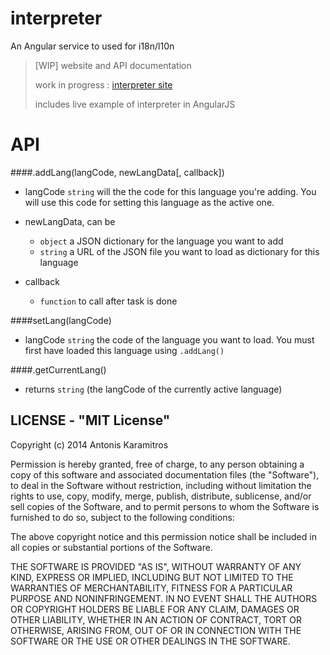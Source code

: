 interpreter
===========

An Angular service to used for i18n/l10n

> [WIP] website and API documentation
>
> work in progress : [interpreter site](http://antouank.github.io/interpreter/)
>
> includes live example of interpreter in AngularJS


API
===

####.addLang(langCode, newLangData[, callback])

* langCode `string` will the the code for this language you're adding.
You will use this code for setting this language as the active one.

* newLangData,
can be
   - `object` a JSON dictionary for the language you want to add
   - `string` a URL of the JSON file you want to load as dictionary for this language

* callback
  - `function` to call after task is done

####setLang(langCode)

* langCode `string` the code of the language you want to load. You must first have loaded this language using `.addLang()`

####.getCurrentLang()

* returns `string`
(the langCode of the currently active language)


## LICENSE - "MIT License"

Copyright (c) 2014 Antonis Karamitros

Permission is hereby granted, free of charge, to any person obtaining a copy
of this software and associated documentation files (the "Software"), to deal
in the Software without restriction, including without limitation the rights
to use, copy, modify, merge, publish, distribute, sublicense, and/or sell
copies of the Software, and to permit persons to whom the Software is
furnished to do so, subject to the following conditions:

The above copyright notice and this permission notice shall be included in
all copies or substantial portions of the Software.

THE SOFTWARE IS PROVIDED "AS IS", WITHOUT WARRANTY OF ANY KIND, EXPRESS OR
IMPLIED, INCLUDING BUT NOT LIMITED TO THE WARRANTIES OF MERCHANTABILITY,
FITNESS FOR A PARTICULAR PURPOSE AND NONINFRINGEMENT. IN NO EVENT SHALL THE
AUTHORS OR COPYRIGHT HOLDERS BE LIABLE FOR ANY CLAIM, DAMAGES OR OTHER
LIABILITY, WHETHER IN AN ACTION OF CONTRACT, TORT OR OTHERWISE, ARISING FROM,
OUT OF OR IN CONNECTION WITH THE SOFTWARE OR THE USE OR OTHER DEALINGS IN
THE SOFTWARE.
